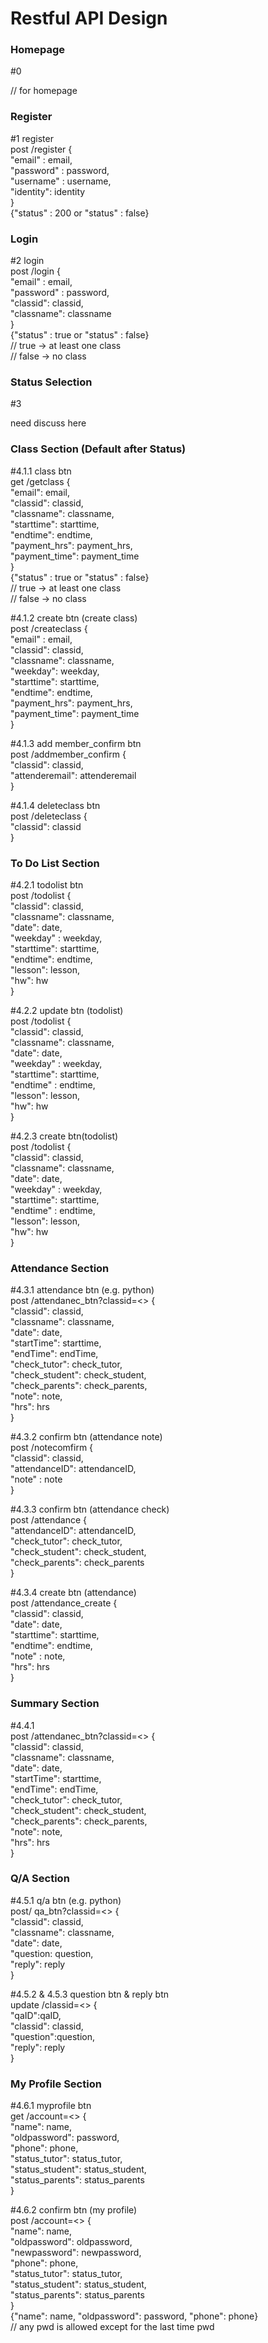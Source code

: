 # Restful API Design


### Homepage

#0

// for homepage


### Register

#1 register  
post /register {  
"email" : email,  
"password" : password,  
"username" : username,  
"identity": identity  
}   
{"status" : 200 or "status" : false}


### Login

#2 login  
post /login {  
"email" : email,  
"password" : password,  
"classid": classid,   
"classname": classname  
}  
{"status" : true or "status" : false}   
// true -> at least one class  
// false -> no class


### Status Selection
#3  

need discuss here  


### Class Section (Default after Status)
  
#4.1.1  class btn  
get /getclass {  
"email": email,   
"classid": classid,   
"classname": classname,  
"starttime": starttime,   
"endtime": endtime,  
"payment_hrs": payment_hrs,  
"payment_time": payment_time  
}   
{"status" : true or "status" : false}  
// true -> at least one class  
// false -> no class  
  
#4.1.2 create btn (create class)  
post /createclass {  
"email" : email,   
"classid": classid,   
"classname": classname,   
"weekday": weekday,   
"starttime": starttime,   
"endtime": endtime,  
"payment_hrs": payment_hrs,  
"payment_time": payment_time  
}  
  
#4.1.3 add member_confirm btn  
post /addmember_confirm {  
"classid": classid,   
"attenderemail": attenderemail  
}  
  
#4.1.4 deleteclass btn  
post /deleteclass {  
"classid": classid  
}  
  
  
### To Do List Section

#4.2.1 todolist btn  
post /todolist {  
"classid": classid,  
"classname": classname,  
"date": date,  
"weekday" : weekday,   
"starttime": starttime,  
"endtime": endtime,   
"lesson": lesson,  
"hw": hw  
}  
  
#4.2.2 update btn (todolist)  
post /todolist {  
"classid": classid,  
"classname": classname,  
"date": date,  
"weekday" : weekday,   
"starttime": starttime,  
"endtime" : endtime,   
"lesson": lesson,  
"hw": hw  
}  
  
#4.2.3 create btn(todolist)  
post /todolist {  
"classid": classid,  
"classname": classname,  
"date": date,  
"weekday" : weekday,   
"starttime": starttime,  
"endtime" : endtime,   
"lesson": lesson,  
"hw": hw  
}  


### Attendance Section  
  
#4.3.1 attendance btn (e.g. python)  
post /attendanec_btn?classid=<> {  
"classid": classid,  
"classname": classname,  
"date": date,  
"startTime": starttime,  
"endTime": endTime,  
"check_tutor": check_tutor,  
"check_student": check_student,  
"check_parents": check_parents,  
"note": note,  
"hrs": hrs  
}  
  
#4.3.2 confirm btn (attendance note)  
post /notecomfirm {  
"classid": classid,  
"attendanceID": attendanceID,  
"note" : note  
}  
  
#4.3.3 confirm btn (attendance check)  
post /attendance {  
"attendanceID": attendanceID,  
"check_tutor": check_tutor,  
"check_student": check_student,  
"check_parents": check_parents  
}  
  
#4.3.4 create btn (attendance)  
post /attendance_create {  
"classid": classid,  
"date": date,  
"starttime": starttime,  
"endtime": endtime,  
"note" : note,  
"hrs": hrs  
}  
  

### Summary Section  
  
#4.4.1  
post /attendanec_btn?classid=<> {  
"classid": classid,  
"classname": classname,  
"date": date,  
"startTime": starttime,  
"endTime": endTime,  
"check_tutor": check_tutor,  
"check_student": check_student,  
"check_parents": check_parents,  
"note": note,  
"hrs": hrs  
}  
  
  
### Q/A Section  
  
#4.5.1 q/a btn (e.g. python)  
post/ qa_btn?classid=<> {  
"classid": classid,  
"classname": classname,  
"date": date,  
"question: question,  
"reply": reply  
}  
  
#4.5.2 & 4.5.3 question btn & reply btn   
update /classid=<> {  
"qaID":qaID,  
"classid": classid,  
"question":question,  
"reply": reply  
}  
  
  
### My Profile Section  
  
#4.6.1 myprofile btn  
get /account=<> {  
"name": name,  
"oldpassword": password,  
"phone": phone,  
"status_tutor": status_tutor,   
"status_student": status_student,   
"status_parents": status_parents  
}  
  
#4.6.2 confirm btn (my profile)  
post /account=<> {  
"name": name,  
"oldpassword": oldpassword,  
"newpassword": newpassword,  
"phone": phone,  
"status_tutor": status_tutor,   
"status_student": status_student,   
"status_parents": status_parents  
}  
{"name": name, "oldpassword": password, "phone": phone}  
// any pwd is allowed except for the last time pwd  
  

